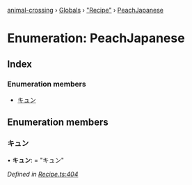 [animal-crossing](../README.md) › [Globals](../globals.md) › ["Recipe"](../modules/_recipe_.md) › [PeachJapanese](_recipe_.peachjapanese.md)

# Enumeration: PeachJapanese

## Index

### Enumeration members

* [キュン](_recipe_.peachjapanese.md#キュン)

## Enumeration members

###  キュン

• **キュン**: = "キュン"

*Defined in [Recipe.ts:404](https://github.com/Norviah/animal-crossing/blob/4ad5c16/module/types/Recipe.ts#L404)*
